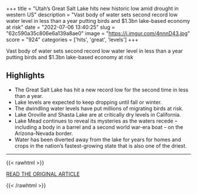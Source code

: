 +++
title = "Utah’s Great Salt Lake hits new historic low amid drought in western US"
description = "Vast body of water sets second record low water level in less than a year putting birds and $1.3bn lake-based economy at risk"
date = "2022-07-06 13:40:25"
slug = "62c590a35c806e6a139a8ae0"
image = "https://i.imgur.com/4nnnD43.jpg"
score = "924"
categories = ['hits', 'great', 'levels']
+++

Vast body of water sets second record low water level in less than a year putting birds and $1.3bn lake-based economy at risk

## Highlights

- The Great Salt Lake has hit a new record low for the second time in less than a year.
- Lake levels are expected to keep dropping until fall or winter.
- The dwindling water levels have put millions of migrating birds at risk.
- Lake Oroville and Shasta Lake are at critically dry levels in California.
- Lake Mead continues to reveal its mysteries as the waters recede – including a body in a barrel and a second world war-era boat – on the Arizona-Nevada border.
- Water has been diverted away from the lake for years for homes and crops in the nation’s fastest-growing state that is also one of the driest.

---

{{< rawhtml >}}
  <p class="article-category">
    <a target="_blank" href="https://www.theguardian.com/us-news/2022/jul/05/utah-great-salt-lake-new-low-drought">READ THE ORIGINAL ARTICLE</a>
  </p>
{{< /rawhtml >}}
